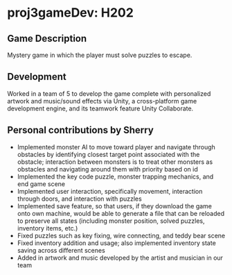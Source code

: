 # proj3gameDev: H202

## Game Description
Mystery game in which the player must solve puzzles to escape.

## Development
Worked in a team of 5 to develop the game complete with personalized artwork and music/sound effects via Unity, a cross-platform game development engine, and its teamwork feature Unity Collaborate.

## Personal contributions by Sherry
* Implemented monster AI to move toward player and navigate through obstacles by identifying closest target point associated with the obstacle; interaction between monsters is to treat other monsters as obstacles and navigating around them with priority based on id
* Implemented the key code puzzle, monster trapping mechanics, and end game scene
* Implemented user interaction, specifically movement, interaction through doors, and interaction with puzzles
* Implemented save feature, so that users, if they download the game onto own machine, would be able to generate a file that can be reloaded to preserve all states (including monster position, solved puzzles, inventory items, etc.)
* Fixed puzzles such as key fixing, wire connecting, and teddy bear scene
* Fixed inventory addition and usage; also implemented inventory state saving across different scenes
* Added in artwork and music developed by the artist and musician in our team
